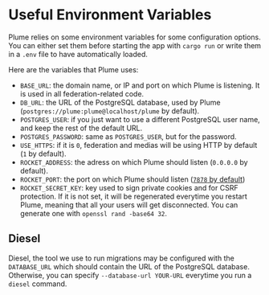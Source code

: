 # Useful Environment Variables

Plume relies on some environment variables for some configuration options. You can either set them before
starting the app with `cargo run` or write them in a `.env` file to have automatically loaded.

Here are the variables that Plume uses:

- `BASE_URL`: the domain name, or IP and port on which Plume is listening. It is used in all federation-related code.
- `DB_URL`: the URL of the PostgreSQL database, used by Plume (`postgres://plume:plume@localhost/plume` by default).
- `POSTGRES_USER`: if you just want to use a different PostgreSQL user name, and keep the rest of the default URL.
- `POSTGRES_PASSWORD`: same as `POSTGRES_USER`, but for the password.
- `USE_HTTPS`: if it is `0`, federation and medias will be using HTTP by default (`1` by default).
- `ROCKET_ADDRESS`: the adress on which Plume should listen (`0.0.0.0` by default).
- `ROCKET_PORT`: the port on which Plume should listen ([`7878` by default](https://twitter.com/ag_dubs/status/852559264510070784))
- `ROCKET_SECRET_KEY`: key used to sign private cookies and for CSRF protection. If it is not set, it will be regenerated everytime you restart Plume,
meaning that all your users will get disconnected. You can generate one with `openssl rand -base64 32`.

## Diesel

Diesel, the tool we use to run migrations may be configured with the `DATABASE_URL` which should contain the URL of the
PostgreSQL database. Otherwise, you can specify `--database-url YOUR-URL` everytime you run a `diesel` command.

